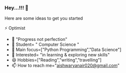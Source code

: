 ### Hey...!!! 👋



Here are some ideas to get you started

⚡ Optimist
- 🔭 "Progress not perfection"
- 🌱 Student= " Computer Science "
- 👯 Main focus=["Python Programming","Data Science"]
- 🤔 Interested= "in learning & exploring new skills"
- 😄 Hobbies=["Reading","writing","travelling"]
- 📫 How to reach me="aishwaryanair020@gmail.com"

